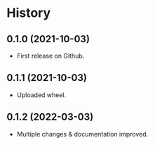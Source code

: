 # History

## 0.1.0 (2021-10-03)

* First release on Github.

## 0.1.1 (2021-10-03)

* Uploaded wheel.

## 0.1.2 (2022-03-03)

* Multiple changes & documentation improved.
